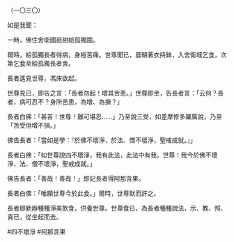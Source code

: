 （一〇三〇）

如是我聞：

一時，佛住舍衛國祇樹給孤獨園。

爾時，給孤獨長者得病，身極苦痛。世尊聞已，晨朝著衣持鉢，入舍衛城乞食，次第乞食至給孤獨長者舍。

長者遙見世尊，馮床欲起。

世尊見已，即告之言：「長者勿起！增其苦患。」世尊即坐，告長者言：「云何？長者，病可忍不？身所苦患，為增、為損？」

長者白佛：「甚苦！世尊！難可堪忍……」乃至說三受，如差摩修多羅廣說，乃至「苦受但增不損。」

佛告長者：「當如是學：『於佛不壞淨，於法、僧不壞淨，聖戒成就。』」

長者白佛：「如世尊說四不壞淨，我有此法，此法中有我。世尊！我今於佛不壞淨，法、僧不壞淨，聖戒成就。」

佛告長者：「善哉！善哉！」即記長者得阿那含果。

長者白佛：「唯願世尊今於此食。」爾時，世尊默而許之。

長者即勅辦種種淨美飲食，供養世尊。世尊食已，為長者種種說法，示、教、照、喜已，從坐起而去。





#四不壞淨
#阿那含果
